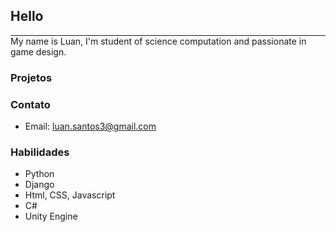 ## Hello
<hr style="border-width: 1px; margin: 0;">
My name is Luan, I'm student of science computation and passionate in game design.

### Projetos



### Contato

- Email: luan.santos3@gmail.com

### Habilidades

- Python
- Django
- Html, CSS, Javascript
- C#
- Unity Engine
